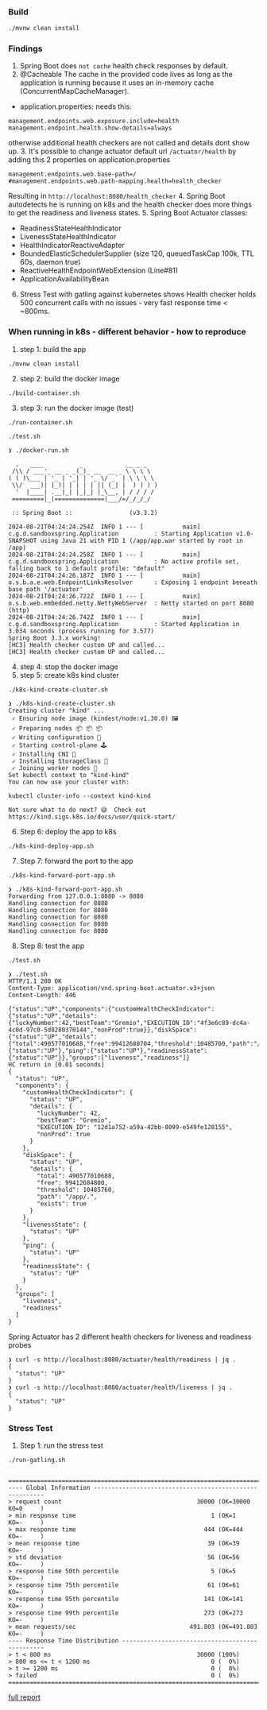 ### Build
```bash
./mvnw clean install
```

### Findings

1. Spring Boot does `not cache` health check responses by default.
2. @Cacheable The cache in the provided code lives as long as the application is running because it uses an in-memory cache (ConcurrentMapCacheManager).
* application.properties: needs this:
```
management.endpoints.web.exposure.include=health
management.endpoint.health.show-details=always
```
otherwise additional health checkers are not called and details dont show up.
3. It's possible to change actuator default url `/actuator/health` by adding this 2 properties on application.properties
```
management.endpoints.web.base-path=/
#management.endpoints.web.path-mapping.health=health_checker
```
Resulting in `http://localhost:8080/health_checker`
4. Spring Boot autodetects he is running on k8s and the health checker does more things to get the readiness and liveness states.
5. Spring Boot Actuator classes:
  * ReadinessStateHealthIndicator
  * LivenessStateHealthIndicator
  * HealthIndicatorReactiveAdapter
  * BoundedElasticSchedulerSupplier (size 120, queuedTaskCap 100k, TTL 60s, daemon true)
  * ReactiveHealthEndpointWebExtension (Line#81)
  * ApplicationAvailabilityBean
6. Stress Test with gatling against kubernetes shows Health checker holds 500 concurrent calls with no issues - very fast response time < ~800ms.

### When running in k8s - different behavior - how to reproduce

1. step 1: build the app
```
./mvnw clean install
```
2. step 2: build the docker image
```
./build-container.sh
```
3. step 3: run the docker image (test)
```
./run-container.sh
```
```
./test.sh
```
```
❯ ./docker-run.sh

  .   ____          _            __ _ _
 /\\ / ___'_ __ _ _(_)_ __  __ _ \ \ \ \
( ( )\___ | '_ | '_| | '_ \/ _` | \ \ \ \
 \\/  ___)| |_)| | | | | || (_| |  ) ) ) )
  '  |____| .__|_| |_|_| |_\__, | / / / /
 =========|_|==============|___/=/_/_/_/

 :: Spring Boot ::                (v3.3.2)

2024-08-21T04:24:24.254Z  INFO 1 --- [           main] c.g.d.sandboxspring.Application          : Starting Application v1.0-SNAPSHOT using Java 21 with PID 1 (/app/app.war started by root in /app)
2024-08-21T04:24:24.258Z  INFO 1 --- [           main] c.g.d.sandboxspring.Application          : No active profile set, falling back to 1 default profile: "default"
2024-08-21T04:24:26.187Z  INFO 1 --- [           main] o.s.b.a.e.web.EndpointLinksResolver      : Exposing 1 endpoint beneath base path '/actuator'
2024-08-21T04:24:26.722Z  INFO 1 --- [           main] o.s.b.web.embedded.netty.NettyWebServer  : Netty started on port 8080 (http)
2024-08-21T04:24:26.742Z  INFO 1 --- [           main] c.g.d.sandboxspring.Application          : Started Application in 3.034 seconds (process running for 3.577)
Spring Boot 3.3.x working! 
[HC3] Health checker custom UP and called... 
[HC3] Health checker custom UP and called... 
```
4. step 4: stop the docker image
5. step 5: create k8s kind cluster
```
./k8s-kind-create-cluster.sh
```
```
❯ ./k8s-kind-create-cluster.sh
Creating cluster "kind" ...
 ✓ Ensuring node image (kindest/node:v1.30.0) 🖼
 ✓ Preparing nodes 📦 📦 📦  
 ✓ Writing configuration 📜 
 ✓ Starting control-plane 🕹️ 
 ✓ Installing CNI 🔌 
 ✓ Installing StorageClass 💾 
 ✓ Joining worker nodes 🚜 
Set kubectl context to "kind-kind"
You can now use your cluster with:

kubectl cluster-info --context kind-kind

Not sure what to do next? 😅  Check out https://kind.sigs.k8s.io/docs/user/quick-start/
```
6. Step 6: deploy the app to k8s
```
./k8s-kind-deploy-app.sh
```
7. Step 7: forward the port to the app
```
./k8s-kind-forward-port-app.sh
```
```
❯ ./k8s-kind-forward-port-app.sh
Forwarding from 127.0.0.1:8080 -> 8080
Handling connection for 8080
Handling connection for 8080
Handling connection for 8080
Handling connection for 8080
Handling connection for 8080

```

8. Step 8: test the app
```
./test.sh
```
```
❯ ./test.sh
HTTP/1.1 200 OK
Content-Type: application/vnd.spring-boot.actuator.v3+json
Content-Length: 446

{"status":"UP","components":{"customHealthCheckIndicator":{"status":"UP","details":{"luckyNumber":42,"bestTeam":"Gremio","EXECUTION_ID":"4f3e6c89-dc4a-4c0d-97c0-5d8280370144","nonProd":true}},"diskSpace":{"status":"UP","details":{"total":490577010688,"free":99412680704,"threshold":10485760,"path":"/app/.","exists":true}},"livenessState":{"status":"UP"},"ping":{"status":"UP"},"readinessState":{"status":"UP"}},"groups":["liveness","readiness"]}
HC return in [0.01 seconds]
{
  "status": "UP",
  "components": {
    "customHealthCheckIndicator": {
      "status": "UP",
      "details": {
        "luckyNumber": 42,
        "bestTeam": "Gremio",
        "EXECUTION_ID": "12d1a752-a59a-42bb-8099-e549fe128155",
        "nonProd": true
      }
    },
    "diskSpace": {
      "status": "UP",
      "details": {
        "total": 490577010688,
        "free": 99412684800,
        "threshold": 10485760,
        "path": "/app/.",
        "exists": true
      }
    },
    "livenessState": {
      "status": "UP"
    },
    "ping": {
      "status": "UP"
    },
    "readinessState": {
      "status": "UP"
    }
  },
  "groups": [
    "liveness",
    "readiness"
  ]
}
```

Spring Actuator has 2 different health checkers for liveness and readiness probes
```
❯ curl -s http://localhost:8080/actuator/health/readiness | jq .
{
  "status": "UP"
}
❯ curl -s http://localhost:8080/actuator/health/liveness | jq .
{
  "status": "UP"
}
```

### Stress Test

1. Step 1: run the stress test
```
./run-gatling.sh
```
```

================================================================================
---- Global Information --------------------------------------------------------
> request count                                      30000 (OK=30000  KO=0     )
> min response time                                      1 (OK=1      KO=-     )
> max response time                                    444 (OK=444    KO=-     )
> mean response time                                    39 (OK=39     KO=-     )
> std deviation                                         56 (OK=56     KO=-     )
> response time 50th percentile                          5 (OK=5      KO=-     )
> response time 75th percentile                         61 (OK=61     KO=-     )
> response time 95th percentile                        141 (OK=141    KO=-     )
> response time 99th percentile                        273 (OK=273    KO=-     )
> mean requests/sec                                491.803 (OK=491.803 KO=-     )
---- Response Time Distribution ------------------------------------------------
> t < 800 ms                                         30000 (100%)
> 800 ms <= t < 1200 ms                                  0 (  0%)
> t >= 1200 ms                                           0 (  0%)
> failed                                                 0 (  0%)
================================================================================
```

<a href="https://htmlpreview.github.io/?https://github.com/diegopacheco/java-pocs/blob/master/pocs/server-benchmarks-fun/gatling-benchmarks/results/1k/nettymonosimulation-20230901072503134/index.html">full report</a>